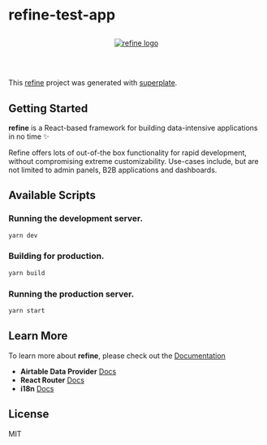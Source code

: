 # refine-test-app

<div align="center" style="margin: 30px;">
    <a href="https://refine.dev">
    <img alt="refine logo" src="https://refine.ams3.cdn.digitaloceanspaces.com/readme/refine-readme-banner.png">
    </a>
</div>
<br/>

This [refine](https://github.com/pankod/refine) project was generated with [superplate](https://github.com/pankod/refine).

## Getting Started

**refine** is a React-based framework for building data-intensive applications in no time ✨

Refine offers lots of out-of-the box functionality for rapid development, without compromising extreme customizability. Use-cases include, but are not limited to admin panels, B2B applications and dashboards.

## Available Scripts

### Running the development server.

```bash
yarn dev
```

### Building for production.

```bash
yarn build
```

### Running the production server.

```bash
yarn start
```

## Learn More

To learn more about **refine**, please check out the [Documentation](https://refine.dev/docs)

-   **Airtable Data Provider** [Docs](https://refine.dev/docs/core/providers/auth-provider/)
-   **React Router** [Docs](https://refine.dev/docs/core/providers/router-provider/)
-   **i18n** [Docs](https://refine.dev/docs/core/providers/i18n-provider/)

## License

MIT
